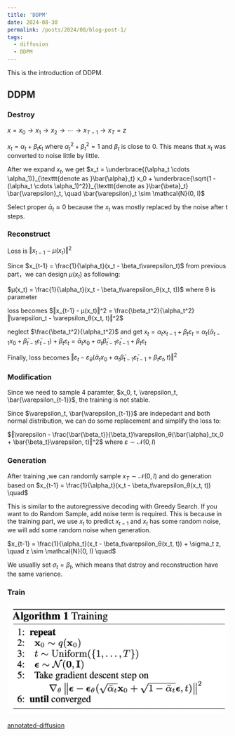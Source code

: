 ```yaml
---
title: 'DDPM'
date: 2024-08-30
permalink: /posts/2024/08/blog-post-1/
tags:
  - diffusion
  - DDPM
---
```


This is the introduction of DDPM.

## DDPM

### Destroy
$x=x_0→x_1→x_2→⋯→x_{T−1}→x_T=z$

$x_t = \alpha_t + \beta_t\epsilon_t$ where $\alpha_t^2 + \beta_t^2 = 1$ and $\beta_t$ is close to 0. This means that $x_t$ was converted to noise little by little.

After we expand $x_t$, we get $x_t = \underbrace{(\alpha_t \cdots \alpha_1)}_{\texttt{denote as }\bar{\alpha}_t} x_0 + \underbrace{\sqrt{1 - (\alpha_t \cdots \alpha_1)^2}}_{\texttt{denote as }\bar{\beta}_t} \bar{\varepsilon}_t, \quad \bar{\varepsilon}_t \sim \mathcal{N}(0, I)$

Select proper $\bar{\alpha}_t \approx 0$ because the $x_t$ was mostly replaced by the noise after t steps.

### Reconstruct

Loss is $‖x_{t-1} - μ(x_t)‖^2$

Since $x_{t-1} = \frac{1}{\alpha_t}(x_t - \beta_t\varepsilon_t)$ from previous part，we can design $μ(x_t)$ as following:

$μ(x_t) = \frac{1}{\alpha_t}(x_t - \beta_t\varepsilon_θ(x_t, t))$ where θ is parameter

loss becomes $‖x_{t-1} - μ(x_t)‖^2 = \frac{\beta_t^2}{\alpha_t^2}‖\varepsilon_t - \varepsilon_θ(x_t, t)‖^2$

neglect $\frac{\beta_t^2}{\alpha_t^2}$ and get 
$x_t = \alpha_tx_{t-1} + \beta_t\varepsilon_t = \alpha_t(\bar{\alpha}_{t-1}x_0 + \bar{\beta}_{t-1}\bar{\varepsilon}_{t-1}) + \beta_t\varepsilon_t = \bar{\alpha}_tx_0 + \alpha_t\bar{\beta}_{t-1}\bar{\varepsilon}_{t-1} + \beta_t\varepsilon_t$

Finally, loss becomes $‖\varepsilon_t - \varepsilon_θ(\bar{\alpha}_tx_0 + \alpha_t\bar{\beta}_{t-1}\bar{\varepsilon}_{t-1} + \beta_t\varepsilon_t, t)‖^2$

### Modification
Since we need to sample 4 paramter, $x_0, t, \varepsilon_t, \bar{\varepsilon_{t-1}}$, the training is not stable.

Since $\varepsilon_t, \bar{\varepsilon_{t-1}}$ are indepedant and both normal distribution, we can do some replacement and simplify the loss to:

$‖\varepsilon - \frac{\bar{\beta_t}}{\beta_t}\varepsilon_θ(\bar{\alpha}_tx_0 + \bar{\beta_t}\varepsilon, t)‖^2$ where $\varepsilon \sim \mathcal{N}(0, I)$

### Generation


After training ,we can randomly sample $x_T \sim \mathcal{N}(0, I)$ and do generation based on 
$x_{t-1} = \frac{1}{\alpha_t}(x_t - \beta_t\varepsilon_θ(x_t, t)) \quad$

This is similar to the autoregressive decoding with Greedy Search. If you want to do Random Sample, add noise term is required. This is because in the training part, we use $x_t$ to predict $x_{t-1}$ and $x_t$ has some random noise, we will add some random noise when generation.

$x_{t-1} = \frac{1}{\alpha_t}(x_t - \beta_t\varepsilon_θ(x_t, t)) + \sigma_t z, \quad z \sim \mathcal{N}(0, I) \quad$

We usuallly set $σ_t = \beta_t$, which means that dstroy and reconstruction have the same varience.

### Train
![traing code](/images/ddpm-train.png)

[annotated-diffusion](https://huggingface.co/blog/annotated-diffusion)